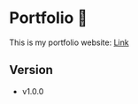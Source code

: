 # Portfolio 🚀

This is my portfolio website: [Link](https://ehsanghasaei.vercel.app/)

## Version
- v1.0.0

